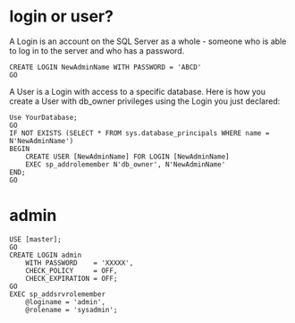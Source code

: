 # login or user?
A Login is an account on the SQL Server as a whole - someone who is able to log in to the server and who has a password.
```
CREATE LOGIN NewAdminName WITH PASSWORD = 'ABCD'
GO
```
A User is a Login with access to a specific database.
Here is how you create a User with db_owner privileges using the Login you just declared:
```
Use YourDatabase;
GO
IF NOT EXISTS (SELECT * FROM sys.database_principals WHERE name = N'NewAdminName')
BEGIN
    CREATE USER [NewAdminName] FOR LOGIN [NewAdminName]
    EXEC sp_addrolemember N'db_owner', N'NewAdminName'
END;
GO
```

# admin
```
USE [master];
GO
CREATE LOGIN admin
    WITH PASSWORD    = 'XXXXX',
    CHECK_POLICY     = OFF,
    CHECK_EXPIRATION = OFF;
GO
EXEC sp_addsrvrolemember
    @loginame = 'admin',
    @rolename = 'sysadmin';
```
